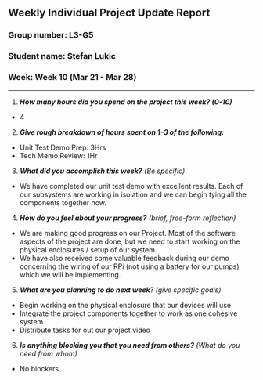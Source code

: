 ## Weekly Individual Project Update Report
### Group number: L3-G5
### Student name: Stefan Lukic
### Week: Week 10 (Mar 21 - Mar 28)
___
1. ***How many hours did you spend on the project this week? (0-10)***  
  - 4

2. ***Give rough breakdown of hours spent on 1-3 of the following:***
  - Unit Test Demo Prep: 3Hrs
  - Tech Memo Review: 1Hr
  
3. ***What did you accomplish this week?*** _(Be specific)_
  - We have completed our unit test demo with excellent results. Each of our subsystems
  are working in isolation and we can begin tying all the components together now.

4. ***How do you feel about your progress?*** _(brief, free-form reflection)_
  - We are making good progress on our Project. Most of the software aspects of the
  project are done, but we need to start working on the physical enclosures / setup
  of our system.
  - We have also received some valuable feedback during our demo concerning the wiring of
  our RPi (not using a battery for our pumps) which we will be implementing.

5. ***What are you planning to do next week***? _(give specific goals)_
  - Begin working on the physical enclosure that our devices will use
  - Integrate the project components together to work as one cohesive system
  - Distribute tasks for out our project video

6. ***Is anything blocking you that you need from others?*** _(What do you need from whom)_
  - No blockers
